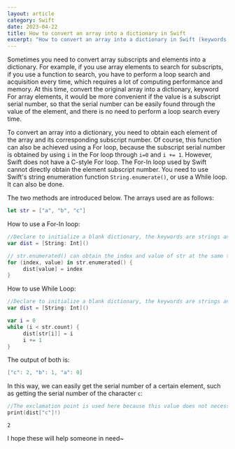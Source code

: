 ```yaml
---
layout: article
category: Swift
date: 2023-04-22
title: How to convert an array into a dictionary in Swift
excerpt: "How to convert an array into a dictionary in Swift (keywords are array elements, values are subscript numbers)"
---
```

Sometimes you need to convert array subscripts and elements into a dictionary. For example, if you use array elements to search for subscripts, if you use a function to search, you have to perform a loop search and acquisition every time, which requires a lot of computing performance and memory. At this time, convert the original array into a dictionary, keyword For array elements, it would be more convenient if the value is a subscript serial number, so that the serial number can be easily found through the value of the element, and there is no need to perform a loop search every time.

To convert an array into a dictionary, you need to obtain each element of the array and its corresponding subscript number. Of course, this function can also be achieved using a For loop, because the subscript serial number is obtained by using `i` in the For loop through `i=0` and `i += 1`. However, Swift does not have a C-style For loop. The For-In loop used by Swift cannot directly obtain the element subscript number. You need to use Swift's string enumeration function `String.enumerate()`, or use a While loop. It can also be done.

The two methods are introduced below. The arrays used are as follows:

```swift
let str = ["a", "b", "c"]
```

How to use a For-In loop:

```swift
//Declare to initialize a blank dictionary, the keywords are strings and the values are integers.
var dist = [String: Int]()

// str.enumerated() can obtain the index and value of str at the same time. The names of these two values ​​can be defined by yourself. For the sake of explanation, they are written as index and value here.
for (index, value) in str.enumerated() {
     dist[value] = index
}
```

How to use While Loop:

```swift
//Declare to initialize a blank dictionary, the keywords are strings and the values are integers.
var dist = [String: Int]()

var i = 0
while (i < str.count) {
     dist[str[i]] = i
     i += 1
}
```

The output of both is:

```swift
["c": 2, "b": 1, "a": 0]
```

In this way, we can easily get the serial number of a certain element, such as getting the serial number of the character `c`:

```swift
//The exclamation point is used here because this value does not necessarily exist in the dictionary, or in the original array. If it is directly equal, the value obtained is the optional value 'Optional' type. Use the exclamation mark to force it to be there. Of course, you can use hello'? 'To add what value to return if not
print(dist["c"]!)
```

```
2
```

I hope these will help someone in need~